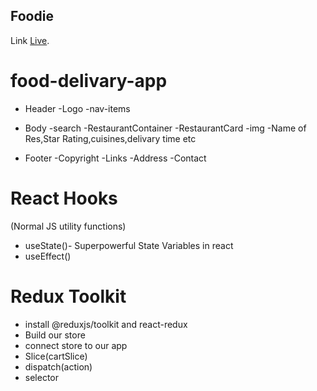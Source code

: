 ## Foodie

Link [Live](https://foodi-ee.netlify.app/).

<!--
# Parcel

- Dev Build
- Local Server
-  HMR= Hot Module Replacement
- File Watching Algorithm- written in C++
- Caching- Faster Optimization
- Image Optimization
- Minification
- Bundling
- Compress
- Consistent Hashing
- Code Splitting
- Differential Bundling- support older browsers
- Diagnostic
- Error Handling
- HTTPs
- Tree Shaking- remove unused code


- on running command npx parcel build index.html there will be error to resolve that u need to remove main app.js from package.json 

Two types of Export/Import

 - Default Export/Import
 export default component;
 import component from "path";

 - Named Export/Import
 export const component;
 import {component} from "path"

 # two types of routing in web apps
-Client side routing
-server side routing

-->



# food-delivary-app 
* Header
  -Logo
  -nav-items

* Body
  -search
  -RestaurantContainer
    -RestaurantCard
     -img
     -Name of Res,Star Rating,cuisines,delivary time etc
* Footer
  -Copyright
  -Links
  -Address
  -Contact
 
 

 # React Hooks
 (Normal JS utility functions)
 - useState()- Superpowerful State Variables in react
 - useEffect()


# Redux Toolkit
- install @reduxjs/toolkit and react-redux
- Build our store
- connect store to our app
- Slice(cartSlice)
- dispatch(action)
- selector

 
